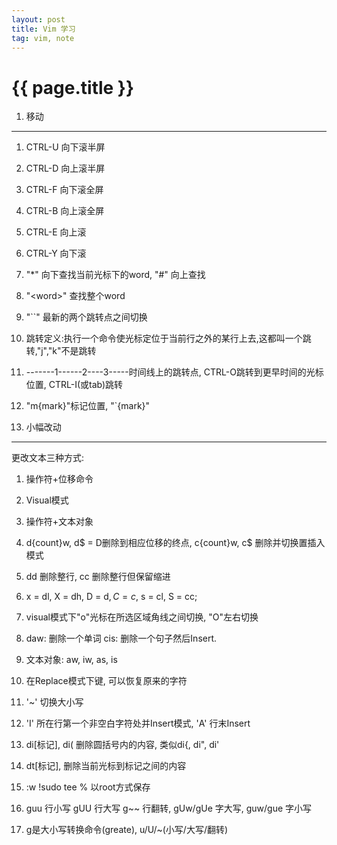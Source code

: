 ```yaml
---
layout: post
title: Vim 学习
tag: vim, note
---
```

{{ page.title }}
============

1.  移动
--------------

1.  CTRL-U 向下滚半屏  
2.  CTRL-D 向上滚半屏  
3.  CTRL-F 向下滚全屏  
4.  CTRL-B 向上滚全屏  
5.  CTRL-E 向上滚  
6.  CTRL-Y 向下滚  
7.  "*" 向下查找当前光标下的word, "#" 向上查找  
8.  "\<word\>" 查找整个word  
9.  "\`\`" 最新的两个跳转点之间切换  
10. 跳转定义:执行一个命令使光标定位于当前行之外的某行上去,这都叫一个跳转,"j","k"不是跳转  
11. -------1------2----3-----时间线上的跳转点, CTRL-O跳转到更早时间的光标位置, CTRL-I(或tab)跳转  
12. "m{mark}"标记位置, "\`{mark}"  

2.  小幅改动
------------

更改文本三种方式:    
1.  操作符+位移命令  
2.  Visual模式   
3.  操作符+文本对象  

0. d{count}w, d$ = D删除到相应位移的终点, c{count}w, c$ 删除并切换置插入模式  
1. dd 删除整行, cc 删除整行但保留缩进  
2. x = dl, X = dh, D = d$, C = c$, s = cl, S = cc;  
3. visual模式下"o"光标在所选区域角线之间切换, "O"左右切换  
4. daw: 删除一个单词 cis: 删除一个句子然后Insert.  
5. 文本对象: aw, iw, as, is  
6. 在Replace模式下<backspace>键, 可以恢复原来的字符  
7. '~' 切换大小写  
8. 'I' 所在行第一个非空白字符处并Insert模式, 'A' 行末Insert  
9.  di[标记], di( 删除圆括号内的内容, 类似di{, di", di' 
10. dt[标记], 删除当前光标到标记之间的内容
11. :w !sudo tee % 以root方式保存
12. guu 行小写 gUU 行大写 g~~ 行翻转, gUw/gUe 字大写, guw/gue 字小写
13. g是大小写转换命令(greate), u/U/~(小写/大写/翻转)
